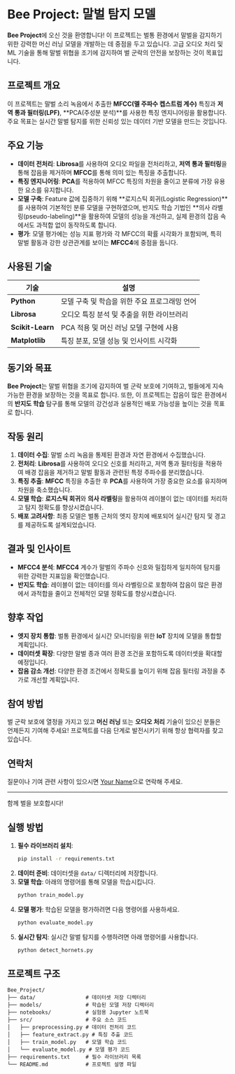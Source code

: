 # Bee Project: 말벌 탐지 모델

**Bee Project**에 오신 것을 환영합니다! 이 프로젝트는 벌통 환경에서 말벌을 감지하기 위한 강력한 머신 러닝 모델을 개발하는 데 중점을 두고 있습니다. 고급 오디오 처리 및 ML 기술을 통해 말벌 위협을 조기에 감지하여 벌 군락의 안전을 보장하는 것이 목표입니다.

## 프로젝트 개요

이 프로젝트는 말벌 소리 녹음에서 추출한 **MFCC(멜 주파수 켑스트럼 계수)** 특징과 **저역 통과 필터링(LPF)**, **PCA(주성분 분석)**를 사용한 특징 엔지니어링을 활용합니다. 주요 목표는 실시간 말벌 탐지를 위한 신뢰성 있는 데이터 기반 모델을 만드는 것입니다.

## 주요 기능

- **데이터 전처리**: **Librosa**를 사용하여 오디오 파일을 전처리하고, **저역 통과 필터링**을 통해 잡음을 제거하며 **MFCC**를 통해 의미 있는 특징을 추출합니다.
- **특징 엔지니어링**: **PCA**를 적용하여 MFCC 특징의 차원을 줄이고 분류에 가장 유용한 요소를 유지합니다.
- **모델 구축**: Feature 값에 집중하기 위해 **로지스틱 회귀(Logistic Regression)**를 사용하여 기본적인 분류 모델을 구현하였으며, 반지도 학습 기법인 **의사 라벨링(pseudo-labeling)**을 활용하여 모델의 성능을 개선하고, 실제 환경의 잡음 속에서도 과적합 없이 동작하도록 합니다.
- **평가**: 모델 평가에는 성능 지표 평가와 각 MFCC의 확률 시각화가 포함되며, 특히 말벌 활동과 강한 상관관계를 보이는 **MFCC4**에 중점을 둡니다.

## 사용된 기술

| 기술                     | 설명                          |
| ---------------------- | --------------------------- |
| **Python**             | 모델 구축 및 학습을 위한 주요 프로그래밍 언어  |
| **Librosa**            | 오디오 특징 분석 및 추출을 위한 라이브러리    |
| **Scikit-Learn**       | PCA 적용 및 머신 러닝 모델 구현에 사용    |
| **Matplotlib**         | 특징 분포, 모델 성능 및 인사이트 시각화     |

## 동기와 목표

**Bee Project**는 말벌 위협을 조기에 감지하여 벌 군락 보호에 기여하고, 벌들에게 지속 가능한 환경을 보장하는 것을 목표로 합니다. 또한, 이 프로젝트는 잡음이 많은 환경에서의 **반지도 학습** 탐구를 통해 모델의 강건성과 실용적인 배포 가능성을 높이는 것을 목표로 합니다.

## 작동 원리

1. **데이터 수집**: 말벌 소리 녹음을 통제된 환경과 자연 환경에서 수집했습니다.
2. **전처리**: **Librosa**를 사용하여 오디오 신호를 처리하고, 저역 통과 필터링을 적용하여 배경 잡음을 제거하고 말벌 활동과 관련된 특정 주파수를 분리했습니다.
3. **특징 추출**: **MFCC** 특징을 추출한 후 **PCA**를 사용하여 가장 중요한 요소를 유지하며 차원을 축소했습니다.
4. **모델 학습**: **로지스틱 회귀**와 **의사 라벨링**을 활용하여 레이블이 없는 데이터를 처리하고 탐지 정확도를 향상시켰습니다.
5. **배포 고려사항**: 최종 모델은 벌통 근처의 엣지 장치에 배포되어 실시간 탐지 및 경고를 제공하도록 설계되었습니다.

## 결과 및 인사이트

- **MFCC4 분석**: **MFCC4** 계수가 말벌의 주파수 신호와 밀접하게 일치하여 탐지를 위한 강력한 지표임을 확인했습니다.
- **반지도 학습**: 레이블이 없는 데이터를 의사 라벨링으로 포함하여 잡음이 많은 환경에서 과적합을 줄이고 전체적인 모델 정확도를 향상시켰습니다.

## 향후 작업

- **엣지 장치 통합**: 벌통 환경에서 실시간 모니터링을 위한 **IoT** 장치에 모델을 통합할 계획입니다.
- **데이터셋 확장**: 다양한 말벌 종과 여러 환경 조건을 포함하도록 데이터셋을 확대할 예정입니다.
- **잡음 감소 개선**: 다양한 환경 조건에서 정확도를 높이기 위해 잡음 필터링 과정을 추가로 개선할 계획입니다.

## 참여 방법

벌 군락 보호에 열정을 가지고 있고 **머신 러닝** 또는 **오디오 처리** 기술이 있으신 분들은 언제든지 기여해 주세요! 프로젝트를 다음 단계로 발전시키기 위해 항상 협력자를 찾고 있습니다.

## 연락처

질문이나 기여 관련 사항이 있으시면 [Your Name](mailto:your-email@example.com)으로 연락해 주세요.

---

함께 벌을 보호합시다!

## 실행 방법

1. **필수 라이브러리 설치**:
   ```bash
   pip install -r requirements.txt
   ```
2. **데이터 준비**: 데이터셋을 `data/` 디렉터리에 저장합니다.
3. **모델 학습**: 아래의 명령어를 통해 모델을 학습시킵니다.
   ```bash
   python train_model.py
   ```
4. **모델 평가**: 학습된 모델을 평가하려면 다음 명령어를 사용하세요.
   ```bash
   python evaluate_model.py
   ```
5. **실시간 탐지**: 실시간 말벌 탐지를 수행하려면 아래 명령어를 사용합니다.
   ```bash
   python detect_hornets.py
   ```

## 프로젝트 구조

```
Bee_Project/
├── data/                # 데이터셋 저장 디렉터리
├── models/              # 학습된 모델 저장 디렉터리
├── notebooks/           # 실험용 Jupyter 노트북
├── src/                 # 주요 소스 코드
│   ├── preprocessing.py # 데이터 전처리 코드
│   ├── feature_extract.py # 특징 추출 코드
│   ├── train_model.py   # 모델 학습 코드
│   └── evaluate_model.py # 모델 평가 코드
├── requirements.txt     # 필수 라이브러리 목록
└── README.md            # 프로젝트 설명 파일
```
